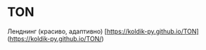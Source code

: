 # TON
Ленднинг (красиво, адаптивно)
[https://koldik-py.github.io/TON] (https://koldik-py.github.io/TON/)
